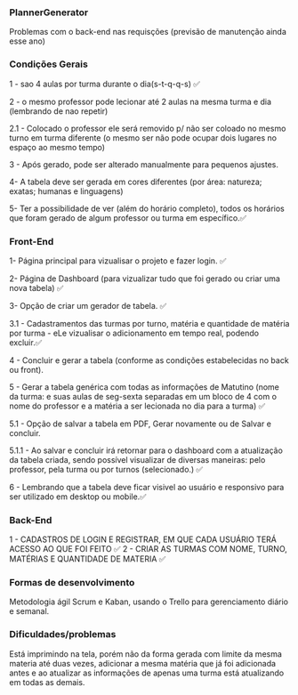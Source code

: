 ### PlannerGenerator
Problemas com o back-end nas requisções (previsão de manutenção ainda esse ano)


### Condições Gerais
 1 - sao 4 aulas por turma durante o dia(s-t-q-q-s) ✅	
 
 2 - o mesmo professor pode lecionar até 2 aulas na mesma turma e dia (lembrando de nao repetir)
 
 2.1 - Colocado o professor ele será removido p/ não ser coloado no mesmo turno em turma diferente (o mesmo ser não pode ocupar dois lugares no espaço ao mesmo tempo)
 
 3 - Após gerado, pode ser alterado manualmente para pequenos ajustes.
 
 4- A tabela deve ser gerada em cores diferentes (por área: natureza; exatas; humanas e linguagens)
 
 5- Ter a possibilidade de ver (além do horário completo), todos os horários que foram gerado de algum professor ou turma em específico.✅	

### Front-End 

 1- Página principal para vizualisar o projeto e fazer login. ✅	
 
 2- Página de Dashboard (para vizualizar tudo que foi gerado ou criar uma nova tabela) ✅	
 
 3- Opção de criar um gerador de tabela. ✅	
 
 3.1 - Cadastramentos das turmas por turno, matéria e quantidade de matéria por turma - eLe vizualisar o adicionamento em tempo real, podendo excluir.✅	
  
 4 - Concluir e gerar a tabela (conforme as condições estabelecidas no back ou front).
 
 5 - Gerar a tabela genérica com todas as informações de Matutino (nome da turma: e suas aulas de seg-sexta separadas em um bloco de 4 com o nome do professor e a matéria a ser lecionada no dia para a turma) ✅	
 
 5.1 - Opção de salvar a tabela em PDF, Gerar novamente ou de Salvar e concluir.
 
 5.1.1 - Ao salvar e concluir irá retornar para o dashboard com a atualização da tabela criada, sendo possível visualizar de diversas maneiras: pelo professor, pela turma ou por turnos (selecionado.) ✅	

 6 - Lembrando que a tabela deve ficar visivel ao usuário e responsivo para ser utilizado em desktop ou mobile.✅	
 
 ### Back-End
 1 - CADASTROS DE LOGIN E REGISTRAR, EM QUE CADA USUÁRIO TERÁ ACESSO AO QUE FOI FEITO ✅	
 2 - CRIAR AS TURMAS COM NOME, TURNO, MATÉRIAS E QUANTIDADE DE MATERIA ✅	
 
  ### Formas de desenvolvimento
  Metodologia ágil Scrum e Kaban, usando o Trello para gerenciamento diário e semanal.
  
  ### Dificuldades/problemas
Está imprimindo na tela, porém não da forma gerada com limite da mesma materia até duas vezes, adicionar a mesma matéria que já foi adicionada antes e ao atualizar as informações de apenas uma turma está atualizando em todas as demais.

